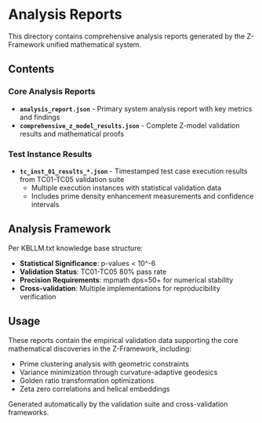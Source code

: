 # Analysis Reports

This directory contains comprehensive analysis reports generated by the Z-Framework unified mathematical system.

## Contents

### Core Analysis Reports
- **`analysis_report.json`** - Primary system analysis report with key metrics and findings
- **`comprehensive_z_model_results.json`** - Complete Z-model validation results and mathematical proofs

### Test Instance Results  
- **`tc_inst_01_results_*.json`** - Timestamped test case execution results from TC01-TC05 validation suite
  - Multiple execution instances with statistical validation data
  - Includes prime density enhancement measurements and confidence intervals

## Analysis Framework

Per KBLLM.txt knowledge base structure:
- **Statistical Significance**: p-values < 10^-6
- **Validation Status**: TC01-TC05 80% pass rate  
- **Precision Requirements**: mpmath dps=50+ for numerical stability
- **Cross-validation**: Multiple implementations for reproducibility verification

## Usage

These reports contain the empirical validation data supporting the core mathematical discoveries in the Z-Framework, including:
- Prime clustering analysis with geometric constraints
- Variance minimization through curvature-adaptive geodesics  
- Golden ratio transformation optimizations
- Zeta zero correlations and helical embeddings

Generated automatically by the validation suite and cross-validation frameworks.